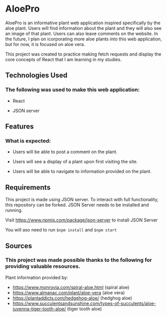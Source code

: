 # AloePro

AloePro is an informative plant web application inspired specifically by the aloe plant. Users will find information about the plant and they will also see an image of that plant. Users can also leave comments on the website. In the future, I plan on icorporating more aloe plants into this web application, but for now, it is focused on aloe vera. 

This project was created to practice making fetch requests and display the core concepts of React that I am learning in my studies. 

## Technologies Used
### The following was used to make this web application: 

- React

- JSON server


## Features
### What is expected: 

- Users will be able to post a comment on the plant.

- Users will see a display of a plant upon first visiting the site. 

- Users will be able to navigate to information provided on the plant. 


## Requirements

This project is made using JSON server. To interact with full functionality, this repository can be forked. JSON Server needs to be installed and running. 

Visit https://www.npmjs.com/package/json-server to install JSON Server

You will aso need to run 
```$npm install```
and 
```$npm start```

## Sources
### This project was made possible thanks to the following for providing valuable resources.

Plant information provided by: 

- https://www.monrovia.com/spiral-aloe.html (spiral aloe)
- https://www.almanac.com/plant/aloe-vera (aloe vera)
- https://plantaddicts.com/hedgehog-aloe/ (hedghog aloe) 
- https://www.succulentsandsunshine.com/types-of-succulents/aloe-juvenna-tiger-tooth-aloe/ (tiger tooth aloe)
